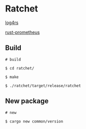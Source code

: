 # Ratchet

[log4rs](https://github.com/estk/log4rs)

[rust-prometheus](https://github.com/tikv/rust-prometheus)

## Build

``` plain
# build

$ cd ratchet/

$ make

$ ./ratchet/target/release/ratchet
```

## New package

``` plain
# new

$ cargo new common/version
```
